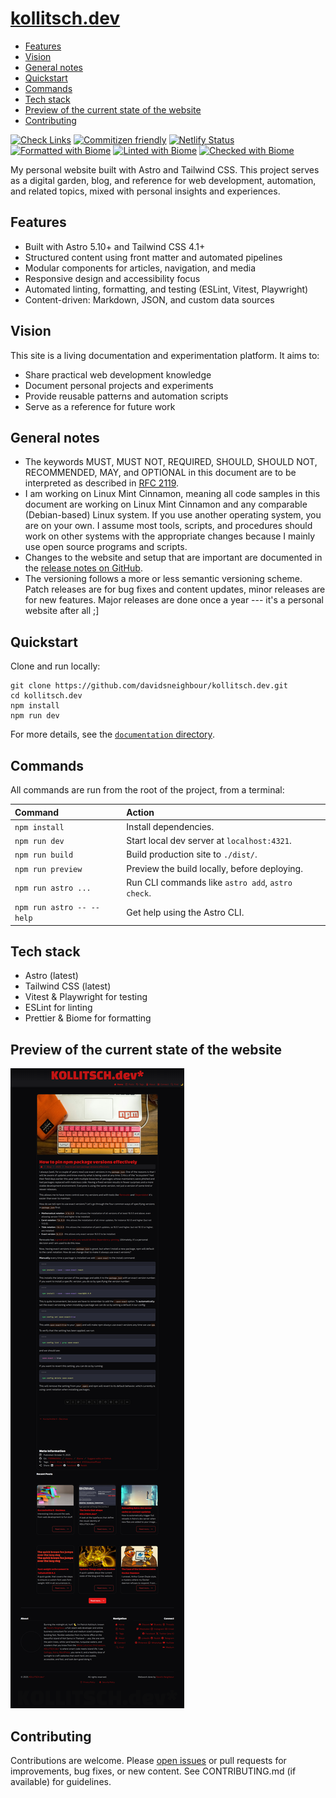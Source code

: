 # [kollitsch.dev](https://kollitsch.dev/)

* [Features](#features)
* [Vision](#vision)
* [General notes](#general-notes)
* [Quickstart](#quickstart)
* [Commands](#commands)
* [Tech stack](#tech-stack)
* [Preview of the current state of the website](#preview-of-the-current-state-of-the-website)
* [Contributing](#contributing)

[![Check Links](https://github.com/davidsneighbour/kollitsch.dev/actions/workflows/link-check.yml/badge.svg)](https://github.com/davidsneighbour/kollitsch.dev/actions/workflows/link-check.yml)
[![Commitizen friendly](https://img.shields.io/badge/commitizen-friendly-brightgreen.svg)](http://commitizen.github.io/cz-cli/) [![Netlify Status](https://api.netlify.com/api/v1/badges/02e05c7a-11a0-48e0-988f-7fc12267eb89/deploy-status)](https://app.netlify.com/sites/kollitsch-dev/deploys)
[![Formatted with Biome](https://img.shields.io/badge/Formatted_with-Biome-60a5fa?style=flat&logo=biome)](https://biomejs.dev/)
[![Linted with Biome](https://img.shields.io/badge/Linted_with-Biome-60a5fa?style=flat&logo=biome)](https://biomejs.dev)
[![Checked with Biome](https://img.shields.io/badge/Checked_with-Biome-60a5fa?style=flat&logo=biome)](https://biomejs.dev)

My personal website built with Astro and Tailwind CSS. This project serves as a digital garden, blog, and reference for web development, automation, and related topics, mixed with personal insights and experiences.

## Features

* Built with Astro 5.10+ and Tailwind CSS 4.1+
* Structured content using front matter and automated pipelines
* Modular components for articles, navigation, and media
* Responsive design and accessibility focus
* Automated linting, formatting, and testing (ESLint, Vitest, Playwright)
* Content-driven: Markdown, JSON, and custom data sources

## Vision

This site is a living documentation and experimentation platform. It aims to:

* Share practical web development knowledge
* Document personal projects and experiments
* Provide reusable patterns and automation scripts
* Serve as a reference for future work

## General notes

* The keywords MUST, MUST NOT, REQUIRED, SHOULD, SHOULD NOT, RECOMMENDED, MAY, and OPTIONAL in this document are to be interpreted as described in [RFC 2119](https://www.ietf.org/rfc/rfc2119.txt).
* I am working on Linux Mint Cinnamon, meaning all code samples in this document are working on Linux Mint Cinnamon and any comparable (Debian-based) Linux system. If you use another operating system, you are on your own. I assume most tools, scripts, and procedures should work on other systems with the appropriate changes because I mainly use open source programs and scripts.
* Changes to the website and setup that are important are documented in the [release notes on GitHub](https://github.com/davidsneighbour/kollitsch.dev/releases).
* The versioning follows a more or less semantic versioning scheme. Patch releases are for bug fixes and content updates, minor releases are for new features. Major releases are done once a year --- it's a personal website after all ;]

## Quickstart

Clone and run locally:

```
git clone https://github.com/davidsneighbour/kollitsch.dev.git
cd kollitsch.dev
npm install
npm run dev
```

For more details, see the [`documentation` directory](documentation/).

## Commands

All commands are run from the root of the project, from a terminal:

| Command                   | Action                                           |
| :------------------------ | :----------------------------------------------- |
| `npm install`             | Install dependencies.                            |
| `npm run dev`             | Start local dev server at `localhost:4321`.      |
| `npm run build`           | Build production site to `./dist/`.              |
| `npm run preview`         | Preview the build locally, before deploying.     |
| `npm run astro ...`       | Run CLI commands like `astro add`, `astro check`.|
| `npm run astro -- --help` | Get help using the Astro CLI.                    |

## Tech stack

* Astro (latest)
* Tailwind CSS (latest)
* Vitest & Playwright for testing
* ESLint for linting
* Prettier & Biome for formatting

## Preview of the current state of the website

[![Screenshot of kollitsch.dev](.github/screenshot.png)](.github/screenshot.png)

## Contributing

Contributions are welcome. Please [open issues](https://github.com/davidsneighbour/kollitsch.dev/issues) or pull requests for improvements, bug fixes, or new content. See CONTRIBUTING.md (if available) for guidelines.
